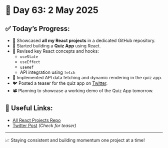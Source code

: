 # 📅 Day 63: 2 May 2025

## ✅ Today’s Progress:
- 📂 Showcased **all my React projects** in a dedicated GitHub repository.
- 🚀 Started building a **Quiz App** using React.
- 🧠 Revised key React concepts and hooks:
  - `useState`
  - `useEffect`
  - `useRef`
  - API integration using `fetch`
- 🔧 Implemented API data fetching and dynamic rendering in the quiz app.
- 🐦 Posted a teaser for the quiz app on [Twitter](https://twitter.com/YuvrajTayal).
- 📽️ Planning to showcase a working demo of the Quiz App tomorrow.

## 🔗 Useful Links:
- [All React Projects Repo](https://github.com/YuvrajTayal1202/react-projects)
- [Twitter Post](https://twitter.com/YuvrajTayal) *(Check for teaser)*

---

📈 Staying consistent and building momentum one project at a time!
